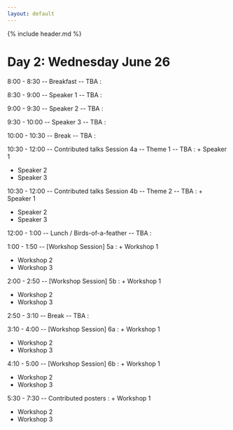 ```yaml
---
layout: default
---
```


{% include header.md %}


# Day 2: Wednesday June 26
 
8:00 - 8:30 -- Breakfast -- TBA
:  
 
8:30 - 9:00 -- Speaker 1 -- TBA
:  
 
9:00 - 9:30 -- Speaker 2 -- TBA
:  
 
9:30 - 10:00 -- Speaker 3 -- TBA
:  
 
10:00 - 10:30 -- Break -- TBA
:  
 
10:30 - 12:00  --  Contributed talks Session 4a -- Theme 1 -- TBA
: + Speaker 1
  + Speaker 2
  + Speaker 3
 
10:30 - 12:00  --  Contributed talks Session 4b -- Theme 2 -- TBA
: + Speaker 1
  + Speaker 2
  + Speaker 3
 
12:00 - 1:00 -- Lunch / Birds-of-a-feather -- TBA
:  
 
1:00 - 1:50 -- [Workshop Session] 5a
: + Workshop 1
  + Workshop 2
  + Workshop 3
  
2:00 - 2:50 -- [Workshop Session] 5b
: + Workshop 1
  + Workshop 2
  + Workshop 3
 
2:50 - 3:10 -- Break -- TBA
:  
 
3:10 - 4:00 -- [Workshop Session] 6a
: + Workshop 1
  + Workshop 2
  + Workshop 3
 
4:10 - 5:00 -- [Workshop Session] 6b
: + Workshop 1
  + Workshop 2
  + Workshop 3
 
5:30 - 7:30 -- Contributed posters
: + Workshop 1
  + Workshop 2
  + Workshop 3
